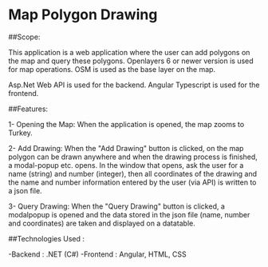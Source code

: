 # Map Polygon Drawing

##Scope:

This application is a web application where the user can add polygons on the map and query these polygons.
Openlayers 6 or newer version is used for map operations. OSM is used as the base layer on the map. 

Asp.Net Web API is used for the backend. Angular Typescript is used for the frontend.

##Features:

1- Opening the Map:  When the application is opened, the map zooms to Turkey.

2- Add Drawing: When the "Add Drawing" button is clicked, on the map
polygon can be drawn anywhere and when the drawing process is finished, a modal-popup etc. opens. In the window that opens, ask the user for a name (string) and
number (integer), then all coordinates of the drawing and the name and number information entered by the user (via API) is written to a json file.

3- Query Drawing: When the "Query Drawing" button is clicked, a modalpopup
is opened and the data stored in the json file (name, number and
coordinates) are taken and displayed on a datatable.

##Technologies Used : 

-Backend : .NET (C#)
-Frontend : Angular, HTML, CSS
